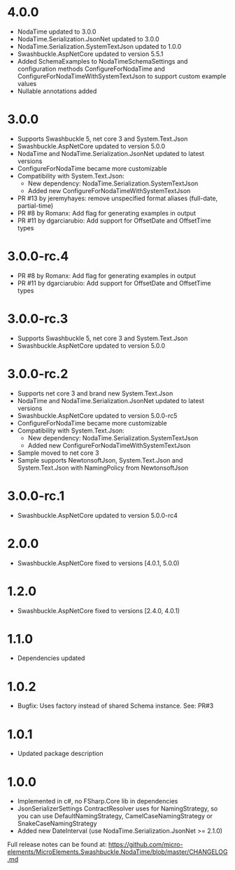 # 4.0.0
- NodaTime updated to 3.0.0
- NodaTime.Serialization.JsonNet updated to 3.0.0
- NodaTime.Serialization.SystemTextJson updated to 1.0.0
- Swashbuckle.AspNetCore updated to version 5.5.1
- Added SchemaExamples to NodaTimeSchemaSettings and configuration methods ConfigureForNodaTime and ConfigureForNodaTimeWithSystemTextJson to support custom example values
- Nullable annotations added

# 3.0.0
- Supports Swashbuckle 5, net core 3 and System.Text.Json
- Swashbuckle.AspNetCore updated to version 5.0.0
- NodaTime and NodaTime.Serialization.JsonNet updated to latest versions
- ConfigureForNodaTime became more customizable
- Compatibility with System.Text.Json:
  - New dependency: NodaTime.Serialization.SystemTextJson
  - Added new ConfigureForNodaTimeWithSystemTextJson
- PR #13 by jeremyhayes: remove unspecified format aliases (full-date, partial-time)
- PR #8 by Romanx: Add flag for generating examples in output
- PR #11 by dgarciarubio: Add support for OffsetDate and OffsetTime types

# 3.0.0-rc.4
- PR #8 by Romanx: Add flag for generating examples in output
- PR #11 by dgarciarubio: Add support for OffsetDate and OffsetTime types

# 3.0.0-rc.3
- Supports Swashbuckle 5, net core 3 and System.Text.Json
- Swashbuckle.AspNetCore updated to version 5.0.0

# 3.0.0-rc.2
- Supports net core 3 and brand new System.Text.Json
- NodaTime and NodaTime.Serialization.JsonNet updated to latest versions
- Swashbuckle.AspNetCore updated to version 5.0.0-rc5
- ConfigureForNodaTime became more customizable
- Compatibility with System.Text.Json:
  - New dependency: NodaTime.Serialization.SystemTextJson
  - Added new ConfigureForNodaTimeWithSystemTextJson
- Sample moved to net core 3
- Sample supports NewtonsoftJson, System.Text.Json and System.Text.Json with NamingPolicy from NewtonsoftJson

# 3.0.0-rc.1
- Swashbuckle.AspNetCore updated to version 5.0.0-rc4

# 2.0.0
- Swashbuckle.AspNetCore fixed to versions [4.0.1, 5.0.0)

# 1.2.0
- Swashbuckle.AspNetCore fixed to versions [2.4.0, 4.0.1)

# 1.1.0
- Dependencies updated

# 1.0.2
- Bugfix: Uses factory instead of shared Schema instance. See: PR#3

# 1.0.1
- Updated package description

# 1.0.0
- Implemented in c#, no FSharp.Core lib in dependencies
- JsonSerializerSettings ContractResolver uses for NamingStrategy, so you can use DefaultNamingStrategy, CamelCaseNamingStrategy or SnakeCaseNamingStrategy
- Added new DateInterval (use NodaTime.Serialization.JsonNet >= 2.1.0)

Full release notes can be found at: https://github.com/micro-elements/MicroElements.Swashbuckle.NodaTime/blob/master/CHANGELOG.md
